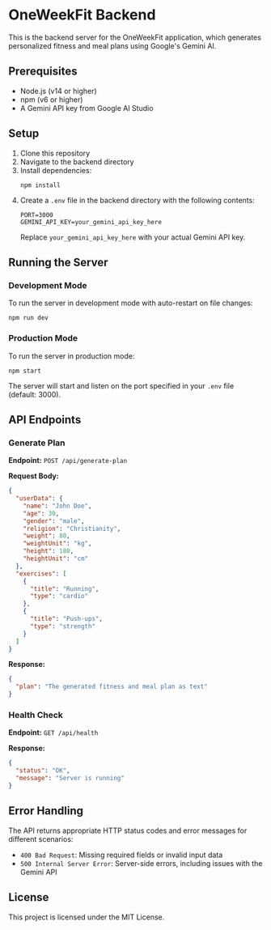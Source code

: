 # OneWeekFit Backend

This is the backend server for the OneWeekFit application, which generates personalized fitness and meal plans using Google's Gemini AI.

## Prerequisites

- Node.js (v14 or higher)
- npm (v6 or higher)
- A Gemini API key from Google AI Studio

## Setup

1. Clone this repository
2. Navigate to the backend directory
3. Install dependencies:
   ```
   npm install
   ```
4. Create a `.env` file in the backend directory with the following contents:
   ```
   PORT=3000
   GEMINI_API_KEY=your_gemini_api_key_here
   ```
   Replace `your_gemini_api_key_here` with your actual Gemini API key.

## Running the Server

### Development Mode

To run the server in development mode with auto-restart on file changes:

```
npm run dev
```

### Production Mode

To run the server in production mode:

```
npm start
```

The server will start and listen on the port specified in your `.env` file (default: 3000).

## API Endpoints

### Generate Plan

**Endpoint:** `POST /api/generate-plan`

**Request Body:**

```json
{
  "userData": {
    "name": "John Doe",
    "age": 30,
    "gender": "male",
    "religion": "Christianity",
    "weight": 80,
    "weightUnit": "kg",
    "height": 180,
    "heightUnit": "cm"
  },
  "exercises": [
    {
      "title": "Running",
      "type": "cardio"
    },
    {
      "title": "Push-ups",
      "type": "strength"
    }
  ]
}
```

**Response:**

```json
{
  "plan": "The generated fitness and meal plan as text"
}
```

### Health Check

**Endpoint:** `GET /api/health`

**Response:**

```json
{
  "status": "OK",
  "message": "Server is running"
}
```

## Error Handling

The API returns appropriate HTTP status codes and error messages for different scenarios:

- `400 Bad Request`: Missing required fields or invalid input data
- `500 Internal Server Error`: Server-side errors, including issues with the Gemini API

## License

This project is licensed under the MIT License. 